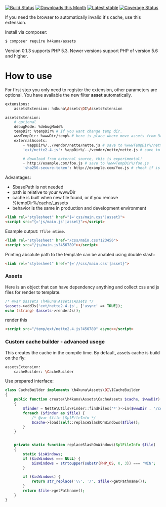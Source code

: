 [![Build Status](https://travis-ci.org/h4kuna/assets.svg?branch=master)](https://travis-ci.org/h4kuna/assets)
[![Downloads this Month](https://img.shields.io/packagist/dm/h4kuna/assets.svg)](https://packagist.org/packages/h4kuna/assets)
[![Latest stable](https://img.shields.io/packagist/v/h4kuna/assets.svg)](https://packagist.org/packages/h4kuna/assets)
[![Coverage Status](https://coveralls.io/repos/github/h4kuna/assets/badge.svg?branch=master)](https://coveralls.io/github/h4kuna/assets?branch=master)

If you need the browser to automatically invalid it's cache, use this extension.

Install via composer:
```sh
$ composer require h4kuna/assets
```

Version 0.1.3 supports PHP 5.3. Newer versions support PHP of version 5.6 and higher.

How to use
==========
For first step you only need to register the extension, other parameters are optional. You have available the new filter **asset** automatically.

```sh
extensions:
	assetsExtension: h4kuna\Assets\DI\AssetsExtension

assetsExtension:
	# optional
	debugMode: %debugMode%
	tempDir: %tempDir% # If you want change temp dir.
	wwwTempDir: %wwwDir/temp% # here is place where move assets from 3rd library (from vendor/ etc.)
	externalAssets:
	    - %appDir%/../vendor/nette/nette.js # save to %wwwTempDir%/nette.js
        'ext/nette2.4.js': %appDir%/../vendor/nette/nette.js # save to %wwwTempDir%/ext/nette2.4.js

        # download from external source, this is experimental!
		- http://example.com/foo.js # save to %wwwTempDir%/foo.js
		'sha256-secure-token': http://example.com/foo.js # check if is right file
```

Advantages:

- $basePath is not needed
- path is relative to your wwwDir
- cache is built when new file found, or if you remove %tempDir%/cache/_assets
- behavior is the same in production and development environment

```html
<link rel="stylesheet" href="{='css/main.css'|asset}">
<script src="{='js/main.js'|asset}"></script>
```

Example output:
``?file mtime``.
```html
<link rel="stylesheet" href="/css/main.css?123456">
<script src="/js/main.js?456789"></script>
```

Printing absolute path to the template can be anabled using double slash:
```html
<link rel="stylesheet" href="{='//css/main.css'|asset}">
```

### Assets
Here is an object that can have dependency anything and collect css and js files for render to template.
```php
/* @var $assets \h4kuna\Assets\Assets */
$assets->addJs('ext/nette2.4.js', ['async' => TRUE]);
echo (string) $assets->renderJs();
```
render this
```html
<script src="/temp/ext/nette2.4.js?456789" async></script>
```

### Custom cache builder - advanced usege
This creates the cache in the compile time. By default, assets cache is build on the fly:

```sh
assetsExtension:
	cacheBuilder: \CacheBuilder
```

Use prepared interface:
```php
class CacheBuilder implements \h4kuna\Assets\DI\ICacheBuilder
{
	public function create(\h4kuna\Assets\CacheAssets $cache, $wwwDir)
	{
		$finder = Nette\Utils\Finder::findFiles('*')->in($wwwDir . '/config');
		foreach ($finder as $file) {
			/* @var $file \SplFileInfo */
			$cache->load(self::replaceSlashOnWindows($file));
		}
	}


	private static function replaceSlashOnWindows(SplFileInfo $file)
	{
		static $isWindows;
		if ($isWindows === NULL) {
			$isWindows = strtoupper(substr(PHP_OS, 0, 3)) === 'WIN';
		}

		if ($isWindows) {
			return str_replace('\\', '/', $file->getPathname());
		}
		return $file->getPathname();
	}
}
```
